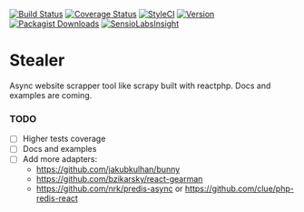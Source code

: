 [![Build Status](https://travis-ci.org/hotrush/stealer.svg?branch=master)](https://travis-ci.org/hotrush/stealer)
[![Coverage Status](https://coveralls.io/repos/github/hotrush/stealer/badge.svg?branch=master)](https://coveralls.io/github/hotrush/stealer?branch=master)
[![StyleCI](https://styleci.io/repos/85619170/shield?branch=master)](https://styleci.io/repos/85619170)
[![Version](https://img.shields.io/github/release/hotrush/stealer.svg)](https://github.com/hotrush/stealer/releases/latest)
[![Packagist Downloads](https://img.shields.io/packagist/dt/hotrush/stealer.svg)](https://packagist.org/packages/hotrush/stealer)
[![SensioLabsInsight](https://insight.sensiolabs.com/projects/faf8d4b4-5724-46d5-9bf9-e54369269f31/mini.png)](https://insight.sensiolabs.com/projects/faf8d4b4-5724-46d5-9bf9-e54369269f31)

# Stealer

Async website scrapper tool like scrapy built with reactphp. Docs and examples are coming.


### TODO

- [ ] Higher tests coverage
- [ ] Docs and examples
- [ ] Add more adapters:
    - https://github.com/jakubkulhan/bunny
    - https://github.com/bzikarsky/react-gearman
    - https://github.com/nrk/predis-async or https://github.com/clue/php-redis-react
